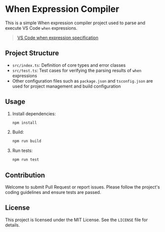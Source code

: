 # When Expression Compiler

This is a simple When expression compiler project used to parse and execute VS Code `when` expressions.

> [VS Code when expression specification](https://code.visualstudio.com/api/references/when-clause-contexts)

## Project Structure

- `src/index.ts`: Definition of core types and error classes
- `src/test.ts`: Test cases for verifying the parsing results of `when` expressions
- Other configuration files such as `package.json` and `tsconfig.json` are used for project management and build configuration

## Usage

1. Install dependencies:
   ```bash
   npm install
   ```

2. Build:
   ```bash
   npm run build
   ```

3. Run tests:
   ```bash
   npm run test
   ```

## Contribution

Welcome to submit Pull Request or report issues. Please follow the project's coding guidelines and ensure tests are passed.

## License

This project is licensed under the MIT License. See the `LICENSE` file for details.